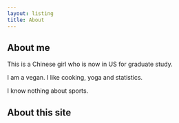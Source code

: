 ```yaml
---
layout: listing
title: About
---
```


## About me ##
This is a Chinese girl who is now in US for graduate study.

I am a vegan. I like cooking, yoga and statistics.

I know nothing about sports.

## About this site ##
